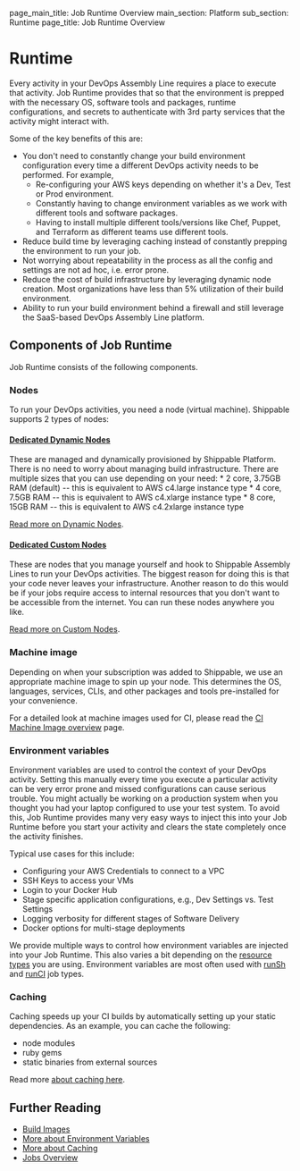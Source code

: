 page_main_title: Job Runtime Overview
main_section: Platform
sub_section: Runtime
page_title: Job Runtime Overview

# Runtime
Every activity in your DevOps Assembly Line requires a place to execute that activity. Job Runtime provides that so that the environment is prepped with the necessary OS, software tools and packages, runtime configurations, and secrets to authenticate with 3rd party services that the activity might interact with.

Some of the key benefits of this are:

* You don't need to constantly change your build environment configuration every time a different DevOps activity needs to be performed. For example,
	* Re-configuring your AWS keys depending on whether it's a Dev, Test or Prod environment.
	* Constantly having to change environment variables as we work with different tools and software packages.
	* Having to install multiple different tools/versions like Chef, Puppet, and Terraform as different teams use different tools.
* Reduce build time by leveraging caching instead of constantly prepping the environment to run your job.
* Not worrying about repeatability in the process as all the config and settings are not ad hoc, i.e. error prone.
* Reduce the cost of build infrastructure by leveraging dynamic node creation. Most organizations have less than 5% utilization of their build environment.
* Ability to run your build environment behind a firewall and still leverage the SaaS-based DevOps Assembly Line platform.

## Components of Job Runtime
Job Runtime consists of the following components.

<a name="nodes"></a>
### Nodes
To run your DevOps activities, you need a node (virtual machine). Shippable supports 2 types of nodes:

#### [Dedicated Dynamic Nodes](/platform/tutorial/runtime/dynamic-nodes)
These are managed and dynamically provisioned by Shippable Platform. There is no need to worry about managing build infrastructure. There are multiple sizes that you can use depending on your need:
	* 2 core, 3.75GB RAM (default) -- this is equivalent to AWS c4.large instance type
	* 4 core, 7.5GB RAM -- this is equivalent to AWS c4.xlarge instance type
	* 8 core, 15GB RAM -- this is equivalent to AWS c4.2xlarge instance type

[Read more on Dynamic Nodes](/platform/tutorial/runtime/dynamic-nodes/).

#### [Dedicated Custom Nodes](/platform/tutorial/runtime/custom-nodes)
These are nodes that you manage yourself and hook to Shippable Assembly Lines to run your DevOps activities. The biggest reason for doing this is that your code never leaves your infrastructure. Another reason to do this would be if your jobs require access to internal resources that you don't want to be accessible from the internet. You can run these nodes anywhere you like.

[Read more on Custom Nodes](/platform/tutorial/runtime/custom-nodes/).

<a name="machine-image"></a>
### Machine image

Depending on when your subscription was added to Shippable, we use an appropriate machine image to spin up your node. This determines the OS, languages, services, CLIs, and other packages and tools pre-installed for your convenience.

For a detailed look at machine images used for CI, please read the [CI Machine Image overview](/platform/runtime/ci/ami-overview) page.

<a name="env"></a>
### Environment variables
Environment variables are used to control the context of your DevOps activity. Setting this manually every time you execute a particular activity can be very error prone and missed configurations can cause serious trouble. You might actually be working on a production system when you thought you had your laptop configured to use your test system. To avoid this, Job Runtime provides many very easy ways to inject this into your Job Runtime before you start your activity and clears the state completely once the activity finishes.

Typical use cases for this include:

* Configuring your AWS Credentials to connect to a VPC
* SSH Keys to access your VMs
* Login to your Docker Hub
* Stage specific application configurations, e.g., Dev Settings vs. Test Settings
* Logging verbosity for different stages of Software Delivery
* Docker options for multi-stage deployments

We provide multiple ways to control how environment variables are injected into your Job Runtime. This also varies a bit depending on the [resource types](/platform/workflow/resource/overview) you are using. Environment variables are most often used with [runSh](/platform/workflow/job/runsh) and [runCI](/platform/workflow/job/runci) job types.

<a name="cache"></a>
### Caching

Caching speeds up your CI builds by automatically setting up your static dependencies. As an example, you can cache the following:

- node modules
- ruby gems
- static binaries from external sources

Read more [about caching here](/platform/tutorial/runtime/caching).

## Further Reading
* [Build Images](/platform/tutorial/runtime/ami-overview)
* [More about Environment Variables](/platform/tutorial/runtime/environment-variables)
* [More about Caching](/platform/tutorial/runtime/caching)
* [Jobs Overview](/platform/workflow/job/overview)
